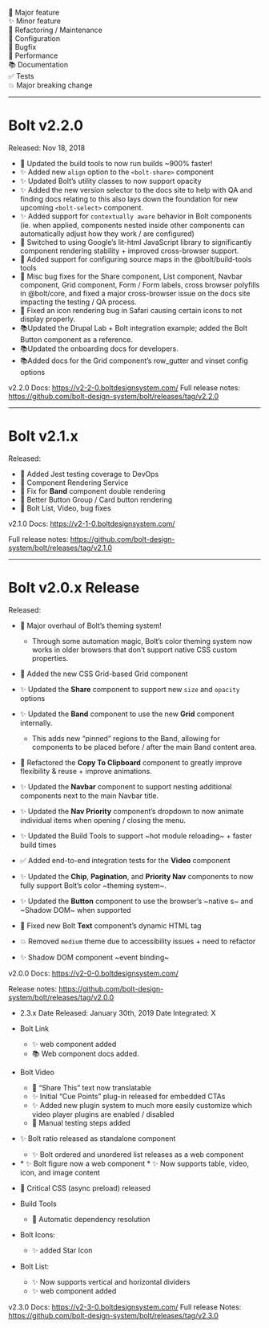 🎉 Major feature <br>
✨ Minor feature <br>
🔨 Refactoring / Maintenance <br>
🔧 Configuration <br>
🐛 Bugfix <br>
🐎 Performance <br>
📚 Documentation <br>
✅ Tests <br>
💥 Major breaking change <br>

---

# Bolt v2.2.0 
Released: Nov 18, 2018

* 🐎 Updated the build tools to now run builds ~900% faster!
* ✨ Added new `align` option to the `<bolt-share>` component
* ✨ Updated Bolt’s utility classes to now support opacity 
* ✨ Added the new version selector to the docs site to help with QA and finding docs relating to  this also lays down the foundation for new upcoming `<bolt-select>` component.
* ✨ Added support for `contextually aware` behavior in Bolt components (ie. when applied, components nested inside other components can automatically adjust how they work / are configured)
* 🔨 Switched to using Google’s lit-html JavaScript library to significantly component rendering stability + improved cross-browser support.
* 🔧 Added support for configuring source maps in the @bolt/build-tools tools
* 🐛 Misc bug fixes for the Share component, List component, Navbar component, Grid component, Form / Form labels, cross browser polyfills in @bolt/core, and fixed a major cross-browser issue on the docs site impacting the testing / QA process.
* 🐛 Fixed an icon rendering bug in Safari causing certain icons to not display properly.
* 📚Updated the Drupal Lab + Bolt integration example; added the Bolt Button component as a reference.
* 📚Updated the onboarding docs for developers.
* 📚Added docs for the Grid component’s row_gutter and vinset config options

v2.2.0 Docs: https://v2-2-0.boltdesignsystem.com/ 
Full release notes: https://github.com/bolt-design-system/bolt/releases/tag/v2.2.0 

---

# Bolt v2.1.x
Released: 

* 🎉 Added Jest testing coverage to DevOps
* 🎉 Component Rendering Service
* 🐛 Fix for **Band** component double rendering
* 🐛 Better Button Group / Card button rendering
* 🐛 Bolt List, Video, bug fixes

v2.1.0 Docs: https://v2-1-0.boltdesignsystem.com/ 

Full release notes: https://github.com/bolt-design-system/bolt/releases/tag/v2.1.0 

---

# Bolt v2.0.x Release
Released:

* 🎉 Major overhaul of Bolt’s theming system! 
    * Through some automation magic, Bolt’s color theming system now works in older browsers that don’t support native CSS custom properties.
* 🎉 Added the new CSS Grid-based Grid component

* ✨ Updated the **Share** component to support new `size` and `opacity` options
* ✨ Updated the **Band** component to use the new **Grid** component internally. 
	* This adds new “pinned” regions to the Band, allowing for components to be placed before / after the main Band content area.
* 🔨 Refactored the **Copy To Clipboard** component to greatly improve flexibility & reuse + improve animations.
* ✨ Updated the **Navbar** component to support nesting additional components next to the main Navbar title.
* ✨ Updated the **Nav Priority** component’s dropdown to now animate individual items when opening / closing the menu.
* ✨ Updated the Build Tools to support ~hot module reloading~ + faster build times
* ✅ Added end-to-end integration tests for the **Video** component
* ✨ Updated the **Chip**, **Pagination**, and **Priority Nav** components to now fully support Bolt’s color ~theming system~.
* ✨ Updated the **Button** component to use the browser’s ~native <slot>s~ and ~Shadow DOM~ when supported
* 🐛 Fixed new Bolt **Text** component’s dynamic HTML tag
* 💥 Removed `medium` theme due to accessibility issues + need to refactor
* ✨ Shadow DOM component ~event binding~

v2.0.0 Docs: https://v2-0-0.boltdesignsystem.com/ 

Release notes: https://github.com/bolt-design-system/bolt/releases/tag/v2.0.0 




* 2.3.x
Date Released: January 30th, 2019
Date Integrated: X

* Bolt Link
  * ✨ <bolt-link> web component added
  * 📚 Web component docs added.
* Bolt Video
  * 🐛 “Share This” text now translatable
  * ✨ Initial “Cue Points” plug-in released for embedded CTAs
  * ✨ Added new plugin system to much more easily customize which video player plugins are enabled / disabled
  * 🚨 Manual testing steps added
* ✨ Bolt ratio released as standalone component
  * ✨ Bolt ordered and unordered list releases as a web component
* <bolt-figure>
  * ✨ Bolt figure now a web component
  * ✨ Now supports table, video, icon, and image content
* 🎉 Critical CSS (async preload) released
* Build Tools
  * 🎉 Automatic dependency resolution
* Bolt Icons: 
  * ✨ added Star Icon
* Bolt List: 
  * ✨ Now supports vertical and horizontal dividers
  * ✨<bolt-list> web component added

v2.3.0 Docs: https://v2-3-0.boltdesignsystem.com/ 
Full release Notes: https://github.com/bolt-design-system/bolt/releases/tag/v2.3.0 
